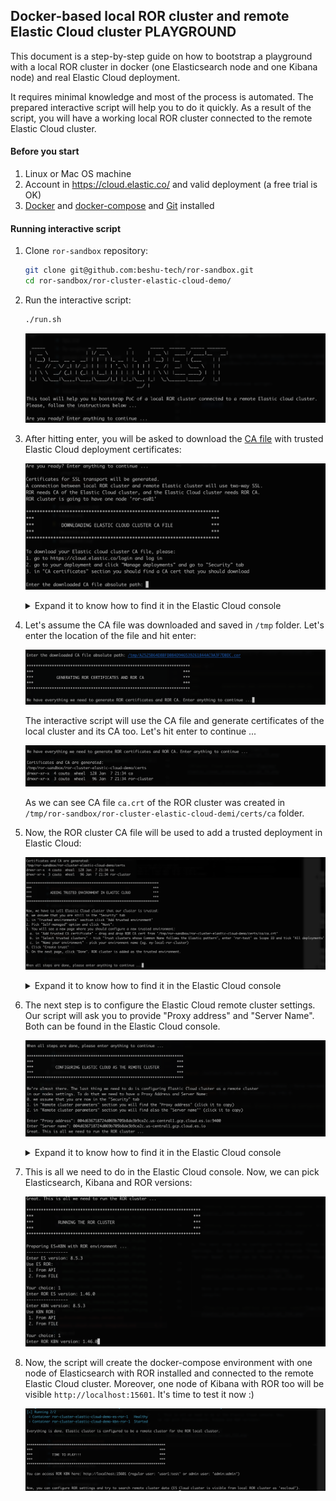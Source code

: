## Docker-based local ROR cluster and remote Elastic Cloud cluster PLAYGROUND

This document is a step-by-step guide on how to bootstrap a playground with a local ROR cluster in docker (one Elasticsearch node and one Kibana node) 
and real Elastic Cloud deployment.

It requires minimal knowledge and most of the process is automated. The prepared interactive script will help you to do it quickly. As a result of the script, you will have a working local ROR cluster connected to the remote Elastic Cloud cluster. 

#### Before you start
1. Linux or Mac OS machine
2. Account in https://cloud.elastic.co/ and valid deployment (a free trial is OK)
2. [Docker](https://www.docker.com/) and [docker-compose](https://docs.docker.com/compose/) and [Git](https://git-scm.com/) installed

#### Running interactive script
1. Clone `ror-sandbox` repository:

    ```bash
    git clone git@github.com:beshu-tech/ror-sandbox.git
    cd ror-sandbox/ror-cluster-elastic-cloud-demo/
    ```

2. Run the interactive script:

    ```bash
    ./run.sh
    ```

    ![Intro](../../.gitbook/assets/elastic_cloud_interactive_script_f1.png)

3. After hitting enter, you will be asked to download the [CA file](https://en.wikipedia.org/wiki/Certificate_authority) with trusted Elastic Cloud deployment certificates:

    ![Elastic Cloud CA Cert](../../.gitbook/assets/elastic_cloud_interactive_script_f2.png)

    <details>
        <summary>Expand it to know how to find it in the Elastic Cloud console</summary>

    ![Elastic Cloud home page](../../.gitbook/assets/elastic_cloud_interactive_script_f3.png)

    ![Elastic Cloud security tab](../../.gitbook/assets/elastic_cloud_interactive_script_f4.png)

    ![Elastic Cloud download CA](../../.gitbook/assets/elastic_cloud_interactive_script_f5.png)

    </details>

4. Let's assume the CA file was downloaded and saved in `/tmp` folder. Let's enter the location of the file and hit enter:

    ![Elastic Cloud CA Cert location](../../.gitbook/assets/elastic_cloud_interactive_script_f6.png)

    The interactive script will use the CA file and generate certificates of the local cluster and its CA too. Let's hit enter to continue ...

    ![ROR cluster certs generation](../../.gitbook/assets/elastic_cloud_interactive_script_f7.png)

    As we can see CA file `ca.crt` of the ROR cluster was created in `/tmp/ror-sandbox/ror-cluster-elastic-cloud-demi/certs/ca` folder. 

5. Now, the ROR cluster CA file will be used to add a trusted deployment in Elastic Cloud:

    ![Adding trust deployment instructions](../../.gitbook/assets/elastic_cloud_interactive_script_f8.png)

    <details>
        <summary>Expand it to know how to find it in the Elastic Cloud console</summary>

    ![Adding trust deployment in Elastic Console 1](../../.gitbook/assets/elastic_cloud_interactive_script_f9.png)

    ![Adding trust deployment in Elastic Console 2](../../.gitbook/assets/elastic_cloud_interactive_script_f10.png)

    ![Adding trust deployment in Elastic Console 3](../../.gitbook/assets/elastic_cloud_interactive_script_f11.png)

    ![Adding trust deployment in Elastic Console 4](../../.gitbook/assets/elastic_cloud_interactive_script_f12.png)

    </details>

6. The next step is to configure the Elastic Cloud remote cluster settings. Our script will ask you to provide "Proxy address" and "Server Name". Both can be found in the Elastic Cloud console.
   
    ![Remote cluster settings](../../.gitbook/assets/elastic_cloud_interactive_script_f13.png)


    <details>
        <summary>Expand it to know how to find it in the Elastic Cloud console</summary>

    ![Copying proxy address and server name](../../.gitbook/assets/elastic_cloud_interactive_script_f14.png)

    </details>

7. This is all we need to do in the Elastic Cloud console. Now, we can pick Elasticsearch, Kibana and ROR versions:

    ![Picking versions](../../.gitbook/assets/elastic_cloud_interactive_script_f15.png)

8. Now, the script will create the docker-compose environment with one node of Elasticsearch with ROR installed and connected to the remote Elastic Cloud cluster. Moreover, one node of Kibana with ROR too will be visible `http://localhost:15601`. It's time to test it now :)

    ![Summary](../../.gitbook/assets/elastic_cloud_interactive_script_f16.png)
